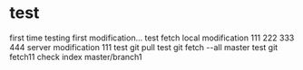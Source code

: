 # test
first time testing
first modification...
test fetch
local modification 111 222 333 444
server modification 111
test git pull
test git fetch --all master
test git fetch11
check index
master/branch1